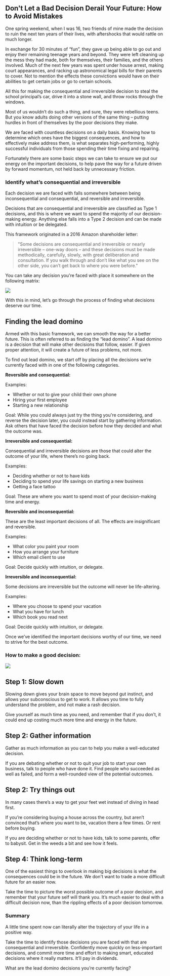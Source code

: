 ## Don't Let a Bad Decision Derail Your Future: How to Avoid Mistakes

One spring weekend, when I was 16, two friends of mine made the decision to ruin the next ten years of their lives, with aftershocks that would rattle on much longer.

In exchange for 30 minutes of “fun”, they gave up being able to go out and enjoy their remaining teenage years and beyond. They were left cleaning up the mess they had made, both for themselves, their families, and the others involved. Much of the next few years was spent under house arrest, making court appearances, and racking up astronomical legal bills for their parents to cover. Not to mention the effects these convictions would have on their abilities to get certain jobs or go to certain schools.

All this for making the consequential and irreversible decision to steal the school principal’s car, drive it into a stone wall, and throw rocks through the windows.

Most of us wouldn’t do such a thing, and sure, they were rebellious teens. But you know adults doing other versions of the same thing – putting hurdles in front of themselves by the poor decisions they make.

We are faced with countless decisions on a daily basis. Knowing how to determine which ones have the biggest consequences, and how to effectively make address them, is what separates high-performing, highly successful individuals from those spending their time fixing and repairing.

Fortunately there are some basic steps we can take to ensure we put our energy on the important decisions, to help pave the way for a future driven by forward momentum, not held back by unnecessary friction.

### Identify what’s consequential and irreversible
Each decision we are faced with falls somewhere between being inconsequential and consequential, and reversible and irreversible.

Decisions that are consequential and irreversible are classified as Type 1 decisions, and this is where we want to spend the majority of our decision-making energy. Anything else falls into a Type 2 decision and can be made with intuition or be delegated.

This framework originated in a 2016 Amazon shareholder letter:

> "Some decisions are consequential and irreversible or nearly irreversible – one-way doors – and these decisions must be made methodically, carefully, slowly, with great deliberation and consultation. If you walk through and don’t like what you see on the other side, you can’t get back to where you were before."

You can take any decision you're faced with place it somewhere on the following matrix:

<img src='/img/2023-01-26/decision-making-matrix.png' />

With this in mind, let’s go through the process of finding what decisions deserve our time.

## Finding the lead domino

Armed with this basic framework, we can smooth the way for a better future. This is often referred to as finding the “lead domino”. A lead domino is a decision that will make other decisions that follow, easier. If given proper attention, it will create a future of less problems, not more.

To find out lead domino, we start off by placing all the decisions we’re currently faced with in one of the following categories.

**Reversible and consequential:**

Examples:

* Whether or not to give your child their own phone
* Hiring your first employee
* Starting a new relationship

Goal: While you could always just try the thing you're considering, and reverse the decision later, you could instead start by gathering information. Ask others that have faced the decision before how they decided and what the outcome was.

**Irreversible and consequential:**

Consequential and irreversible decisions are those that could alter the outcome of your life, where there’s no going back. 

Examples:

* Deciding whether or not to have kids
* Deciding to spend your life savings on starting a new business
* Getting a face tattoo

Goal: These are where you want to spend most of your decision-making time and energy.

**Reversible and inconsequential:**

These are the least important decisions of all. The effects are insignificant and reversible.

Examples:

* What color you paint your room
* How you arrange your furniture
* Which email client to use

Goal: Decide quickly with intuition, or delegate. 

**Irreversible and inconsequential:**

Some decisions are irreversible but the outcome will never be life-altering.

Examples:

* Where you choose to spend your vacation
* What you have for lunch
* Which book you read next

Goal: Decide quickly with intuition, or delegate. 

Once we’ve identified the important decisions worthy of our time, we need to strive for the best outcome.

### How to make a good decision:

<img src='/img/2023-01-26/man-at-crossroads.png' />

## Step 1: Slow down

Slowing down gives your brain space to move beyond gut instinct, and allows your subconscious to get to work. It allows you time to fully understand the problem, and not make a rash decision.  

Give yourself as much time as you need, and remember that if you don’t, it could end up costing much more time and energy in the future.

## Step 2: Gather information
Gather as much information as you can to help you make a well-educated decision. 

If you are debating whether or not to quit your job to start your own business, talk to people who have done it. Find people who succeeded as well as failed, and form a well-rounded view of the potential outcomes.

## Step 2: Try things out
In many cases there’s a way to get your feet wet instead of diving in head first.

If you’re considering buying a house across the country, but aren’t convinced that’s where you want to be, vacation there a few times. Or rent before buying. 

If you are deciding whether or not to have kids, talk to some parents, offer to babysit. Get in the weeds a bit and see how it feels.

## Step 4: Think long-term

One of the easiest things to overlook in making big decisions is what the consequences could be in the future. We don't want to trade a more difficult future for an easier now.

Take the time to picture the worst possible outcome of a poor decision, and remember that your future self will thank you. It’s much easier to deal with a difficult decision now, than the rippling effects of a poor decision tomorrow.

### Summary

A little time spent now can literally alter the trajectory of your life in a positive way.

Take the time to identify those decisions you are faced with that are consequential and irreversible. Confidently move quickly on less-important decisions, and commit more time and effort to making smart, educated decisions where it really matters. It’ll pay in dividends.

What are the lead domino decisions you’re currently facing?




